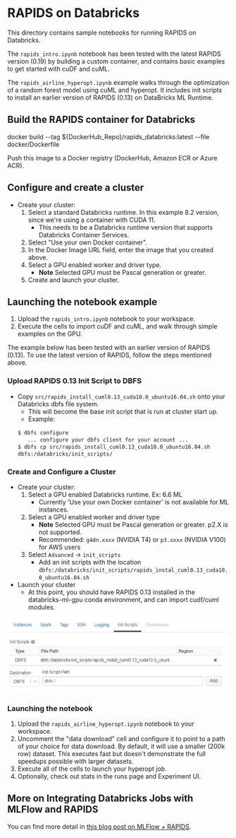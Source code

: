 # RAPIDS on Databricks

This directory contains sample notebooks for running RAPIDS on Databricks.

The `rapids_intro.ipynb` notebook has been tested with the latest RAPIDS version (0.19) by building a custom container, and contains basic examples to get started with cuDF and cuML.

The `rapids_airline_hyperopt.ipynb` example walks through the optimization of a random forest model using cuML and hyperopt. It includes init scripts to install an earlier version of RAPIDS (0.13) on DataBricks ML Runtime. 

## Build the RAPIDS container for Databricks

docker build --tag ${DockerHub_Repo}/rapids_databricks:latest --file docker/Dockerfile

Push this image to a Docker registry (DockerHub, Amazon ECR or Azure ACR).

## Configure and create a cluster

* Create your cluster:
    1. Select a standard Databricks runtime. In this example 8.2 version, since we're using a container with CUDA 11.
        *  This needs to be a Databricks runtime version that supports Databricks Container Services.
    2. Select "Use your own Docker container".
    3. In the Docker Image URL field, enter the image that you created above. 
    4. Select a GPU enabled worker and driver type.
        * **Note** Selected GPU must be Pascal generation or greater.
    5. Create and launch your cluster.

## Launching the notebook example

1. Upload the `rapids_intro.ipynb` notebook to your workspace.
2. Execute the cells to import cuDF and cuML, and walk through simple examples on the GPU.



The example below has been tested with an earlier version of RAPIDS (0.13). To use the latest version of RAPIDS, follow the steps mentioned above.

### Upload RAPIDS 0.13 Init Script to DBFS
* Copy `src/rapids_install_cuml0.13_cuda10.0_ubuntu16.04.sh` onto your Databricks dbfs file system.
    * This will become the base init script that is run at cluster start up.
    * Example:
    ```shell script
    $ dbfs configure
       ... configure your dbfs client for your account ...
    $ dbfs cp src/rapids_install_cuml0.13_cuda10.0_ubuntu16.04.sh dbfs:/databricks/init_scripts/
    ```
   
### Create and Configure a Cluster
* Create your cluster:
    1. Select a GPU enabled Databricks runtime. Ex: 6.6 ML 
        * Currently 'Use your own Docker container' is not available for ML instances.
    2. Select a GPU enabled worker and driver type
        * **Note** Selected GPU must be Pascal generation or greater. p2.X is not supported.
        * Recommended: `g4dn.xxxx` (NVIDIA T4) or `p3.xxxx` (NVIDIA V100) for AWS users
    3. Select `Advanced` -> `init_scripts`
        * Add an init scripts with the location `dbfs:/databricks/init_scripts/rapids_instal_cuml0.13_cuda10.0_ubuntu16.04.sh`
* Launch your cluster
  * At this point, you should have RAPIDS 0.13 installed in the databricks-ml-gpu conda environment, and can import cudf/cuml modules.

![Setting up init script](imgs/init_script_config.png)

### Launching the notebook

1. Upload the `rapids_airline_hyperopt.ipynb` notebook to your workspace.
2. Uncomment the "data download" cell and configure it to point to a path of your choice for data download. By default, it will use a smaller (200k row) dataset. This executes fast but doesn't demonstrate the full speedups possible with larger datasets.
3. Execute all of the cells to launch your hyperopt job.
4. Optionally, check out stats in the runs page and Experiment UI.


## More on Integrating Databricks Jobs with MLFlow and RAPIDS

You can find more detail in [this blog post on MLFlow + RAPIDS](https://medium.com/rapids-ai/managing-and-deploying-high-performance-machine-learning-models-on-gpus-with-rapids-and-mlflow-753b6fcaf75a).